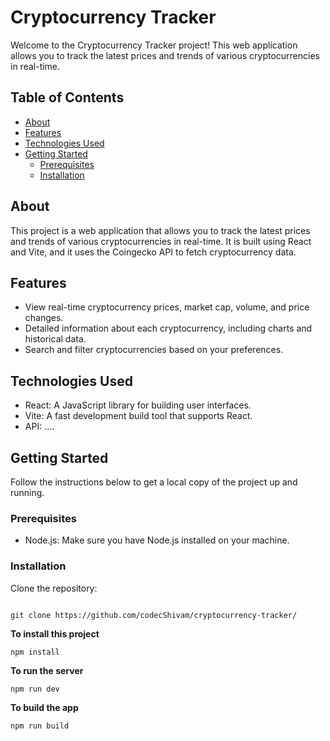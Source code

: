 # Cryptocurrency Tracker

Welcome to the Cryptocurrency Tracker project! This web application allows you to track the latest prices and trends of various cryptocurrencies in real-time.

## Table of Contents

- [About](#about)
- [Features](#features)
- [Technologies Used](#technologies-used)
- [Getting Started](#getting-started)
  - [Prerequisites](#prerequisites)
  - [Installation](#installation)

## About

This project is a web application that allows you to track the latest prices and trends of various cryptocurrencies in real-time. It is built using React and Vite, and it uses the Coingecko API to fetch cryptocurrency data.

## Features

- View real-time cryptocurrency prices, market cap, volume, and price changes.
- Detailed information about each cryptocurrency, including charts and historical data.
- Search and filter cryptocurrencies based on your preferences.

## Technologies Used

- React: A JavaScript library for building user interfaces.
- Vite: A fast development build tool that supports React.
- API: ....

## Getting Started

Follow the instructions below to get a local copy of the project up and running.

### Prerequisites

- Node.js: Make sure you have Node.js installed on your machine.

### Installation

Clone the repository:
   
   ```shell

git clone https://github.com/codecShivam/cryptocurrency-tracker/
   ```
   
**To install this project**

```
npm install
```

**To run the server**

```
npm run dev
```

**To build the app**

```
npm run build
```
